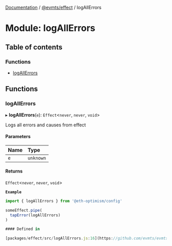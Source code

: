 [Documentation](../README.md) / [@evmts/effect](evmts_effect.md) / logAllErrors

# Module: logAllErrors

## Table of contents

### Functions

- [logAllErrors](evmts_effect.logAllErrors.md#logallerrors)

## Functions

### logAllErrors

▸ **logAllErrors**(`e`): `Effect`\<`never`, `never`, `void`\>

Logs all errors and causes from effect

#### Parameters

| Name | Type |
| :------ | :------ |
| `e` | `unknown` |

#### Returns

`Effect`\<`never`, `never`, `void`\>

**`Example`**

```typescript
import { logAllErrors } from '@eth-optimism/config'

someEffect.pipe(
  tapError(logAllErrors)
)

#### Defined in

[packages/effect/src/logAllErrors.js:16](https://github.com/evmts/evmts-monorepo/blob/main/packages/effect/src/logAllErrors.js#L16)
